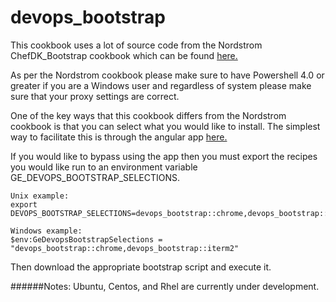 # devops_bootstrap

This cookbook uses a lot of source code from the Nordstrom ChefDK_Bootstrap cookbook which can be found [here.](https://github.com/Nordstrom/chefdk_bootstrap)

As per the Nordstrom cookbook please make sure to have Powershell 4.0 or greater if you are a Windows user and regardless of system please make sure that your proxy settings are correct.

One of the key ways that this cookbook differs from the Nordstrom cookbook is that you can select what you would like to install. The simplest way to facilitate this is through the angular app [here.](https://github.bedbath.com/pipedream/bootstrap_site)

If you would like to bypass using the app then you must export the recipes you would like run to an environment variable GE_DEVOPS_BOOTSTRAP_SELECTIONS.

```
Unix example:
export DEVOPS_BOOTSTRAP_SELECTIONS=devops_bootstrap::chrome,devops_bootstrap::iterm2
```

```
Windows example:
$env:GeDevopsBootstrapSelections = "devops_bootstrap::chrome,devops_bootstrap::iterm2"
```

Then download the appropriate bootstrap script and execute it.

######Notes:
Ubuntu, Centos, and Rhel are currently under development.
